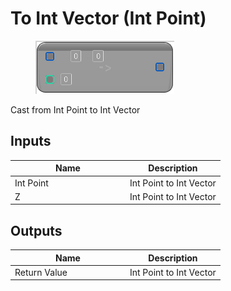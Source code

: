 # To Int Vector (Int Point)

<div align="left" data-full-width="false"><figure><img src="../../../../api/Math/Conversions/To_Int_Vector_(Int_Point).png" alt=""><figcaption></figcaption></figure></div>

Cast from Int Point to Int Vector

## Inputs

<table><thead><tr><th width="170">Name</th><th>Description</th></tr></thead><tbody><tr><td>Int Point</td><td>Int Point to Int Vector</td></tr><tr><td>Z</td><td>Int Point to Int Vector</td></tr></tbody></table>

## Outputs

<table><thead><tr><th width="170">Name</th><th>Description</th></tr></thead><tbody><tr><td>Return Value</td><td>Int Point to Int Vector</td></tr></tbody></table>
